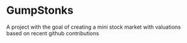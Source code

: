 # GumpStonks
A project with the goal of creating a mini stock market with valuations based on recent github contributions

